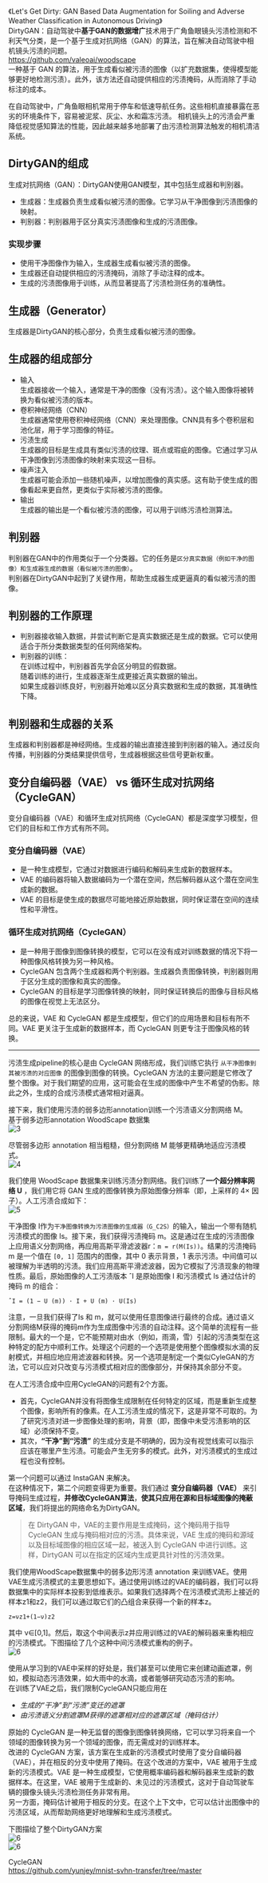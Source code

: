 《Let's Get Dirty: GAN Based Data Augmentation for Soiling and Adverse Weather Classification in Autonomous Driving》    
DirtyGAN：自动驾驶中**基于GAN的数据增广**技术用于广角鱼眼镜头污渍检测和不利天气分类，是一个基于生成对抗网络（GAN）的算法，旨在解决自动驾驶中相机镜头污渍的问题。   
https://github.com/valeoai/woodscape    
一种基于 GAN 的算法，用于生成看似被污渍的图像（以扩充数据集，使得模型能够更好地检测污渍）。此外，该方法还自动提供相应的污渍掩码，从而消除了手动标注的成本。   

在自动驾驶中，广角鱼眼相机常用于停车和低速导航任务。这些相机直接暴露在恶劣的环境条件下，容易被泥浆、灰尘、水和霜冻污渍。
相机镜头上的污渍会严重降低视觉感知算法的性能，因此越来越多地部署了由污渍检测算法触发的相机清洁系统。  

## DirtyGAN的组成    
生成对抗网络（GAN）：DirtyGAN使用GAN模型，其中包括生成器和判别器。   
+ 生成器：生成器负责生成看似被污渍的图像。它学习从干净图像到污渍图像的映射。   
+ 判别器：判别器用于区分真实污渍图像和生成的污渍图像。     

### 实现步骤    
+ 使用干净图像作为输入，生成器生成看似被污渍的图像。   
+ 生成器还自动提供相应的污渍掩码，消除了手动注释的成本。   
+ 生成的污渍图像用于训练，从而显著提高了污渍检测任务的准确性。    

## 生成器（Generator）   
生成器是DirtyGAN的核心部分，负责生成看似被污渍的图像。

## 生成器的组成部分    
+ 输入    
  生成器接收一个输入，通常是干净的图像（没有污渍）。这个输入图像将被转换为看似被污渍的版本。    
+ 卷积神经网络（CNN）    
  生成器通常使用卷积神经网络（CNN）来处理图像。CNN具有多个卷积层和池化层，用于学习图像的特征。
+ 污渍生成        
  生成器的目标是生成具有类似污渍的纹理、斑点或瑕疵的图像。它通过学习从干净图像到污渍图像的映射来实现这一目标。
+ 噪声注入    
  生成器可能会添加一些随机噪声，以增加图像的真实感。这有助于使生成的图像看起来更自然，更类似于实际被污渍的图像。
+ 输出    
  生成器的输出是一个看似被污渍的图像，可以用于训练污渍检测算法。

## 判别器    
判别器在GAN中的作用类似于一个分类器。它的任务是`区分真实数据（例如干净的图像）和生成器生成的数据（看似被污渍的图像）`。    
判别器在DirtyGAN中起到了关键作用，帮助生成器生成更逼真的看似被污渍的图像。   

## 判别器的工作原理    
+ 判别器接收输入数据，并尝试判断它是真实数据还是生成的数据。它可以使用适合于所分类数据类型的任何网络架构。   
+ 判别器的训练：          
  在训练过程中，判别器首先学会区分明显的假数据。    
  随着训练的进行，生成器逐渐生成更接近真实数据的输出。    
  如果生成器训练良好，判别器开始难以区分真实数据和生成的数据，其准确性下降。     

## 判别器和生成器的关系    
生成器和判别器都是神经网络。生成器的输出直接连接到判别器的输入。通过反向传播，判别器的分类结果提供信号，生成器根据这些信号更新权重。

## 变分自编码器（VAE） vs 循环生成对抗网络（CycleGAN）   
变分自编码器（VAE）和循环生成对抗网络（CycleGAN）都是深度学习模型，但它们的目标和工作方式有所不同。

### 变分自编码器（VAE）   
+ 是一种生成模型，它通过对数据进行编码和解码来生成新的数据样本。  
+ VAE 的编码器将输入数据编码为一个潜在空间，然后解码器从这个潜在空间生成新的数据。   
+ VAE 的目标是使生成的数据尽可能地接近原始数据，同时保证潜在空间的连续性和平滑性。   

### 循环生成对抗网络（CycleGAN）     
+ 是一种用于图像到图像转换的模型，它可以在没有成对训练数据的情况下将一种图像风格转换为另一种风格。   
+ CycleGAN 包含两个生成器和两个判别器。生成器负责图像转换，判别器则用于区分生成的图像和真实的图像。    
+ CycleGAN 的目标是学习图像转换的映射，同时保证转换后的图像与目标风格的图像在视觉上无法区分。

总的来说，VAE 和 CycleGAN 都是生成模型，但它们的应用场景和目标有所不同。VAE 更关注于生成新的数据样本，而 CycleGAN 则更专注于图像风格的转换。         

------------------------------------------------------   

污渍生成pipeline的核心是由 CycleGAN 网络形成，我们训练它执行 `从干净图像到其被污渍的对应图像` 的图像到图像的转换。CycleGAN 方法的主要问题是它修改了整个图像。对于我们期望的应用，这可能会在生成的图像中产生不希望的伪影。除此之外，生成的合成污渍模式通常相对逼真。

接下来，我们使用污渍的弱多边形annotation训练一个污渍语义分割网络 M。      
基于弱多边形annotation WoodScape 数据集   
![3](img/3.png)    

尽管弱多边形 annotation 相当粗糙，但分割网络 M 能够更精确地适应污渍模式。     
![4](img/4.png)    

我们使用 WoodScape 数据集来训练污渍分割网络。我们训练了**一个超分辨率网络 U** ，我们用它将 GAN 生成的图像转换为原始图像分辨率（即，上采样的 4× 因子）。人工污渍合成如下：  
![5](img/5.png)    

干净图像 I作为`干净图像转换为污渍图像的生成器（G_C2S）`的输入，输出一个带有随机污渍模式的图像 Is。接下来，我们获得污渍掩码 m。这是通过在生成的污渍图像上应用语义分割网络，再应用高斯平滑滤波器r：`m = r(M(Is))`。结果的污渍掩码 m 是一个值在 `[0, 1]` 范围内的图像，其中 0 表示背景，1 表示污渍。中间值可以被理解为半透明的污渍。我们应用高斯平滑滤波器，因为它模拟了污渍现象的物理性质。最后，原始图像的人工污渍版本 ˆI 是原始图像 I 和污渍模式 Is 通过估计的掩码 m 的组合：  
```
ˆI = (1 − U (m)) · I + U (m) · U(Is) 
```

注意，一旦我们获得了Is 和 m，就可以使用任意图像进行最终的合成。通过语义分割网络M获得的掩码m作为生成图像中污渍的自动注释。这个简单的流程有一些限制。最大的一个是，它不能预期对由水（例如，雨滴，雪）引起的污渍类型在这种特定的配方中顺利工作。处理这个问题的一个选项是使用整个图像模拟水滴的反射模式，并相应地应用滤波器和转换。另一个选项是制定一个类似CyleGAN的方法，它可以应对只改变与污渍模式相对应的图像部分，并保持其余部分不变。     

在人工污渍合成中应用CycleGAN的问题有2个方面。  
+ 首先，CycleGAN并没有将图像生成限制在任何特定的区域，而是重新生成整个图像，影响所有的像素。在人工污渍生成的情况下，这是非常不可取的。为了研究污渍对进一步图像处理的影响，背景（即，图像中未受污渍影响的区域）必须保持不变。  
+ 其次，**“干净”到“污渍”** 的生成分支是不明确的，因为没有视觉线索可以指示应该在哪里产生污渍。可能会产生无穷多的模式。此外，对污渍模式的生成过程也没有控制。

第一个问题可以通过 InstaGAN 来解决。     
在这种情况下，第二个问题变得更为重要。我们通过 **变分自编码器（VAE）** 来引导掩码生成过程，**并修改CycleGAN算法**，**使其只应用在源和目标域图像的掩蔽区域**，我们将提出的网络命名为DirtyGAN。

>在 DirtyGAN 中，VAE的主要作用是生成掩码，这个掩码用于指导 CycleGAN 生成与掩码相对应的污渍。具体来说，VAE 生成的掩码和源域以及目标域图像的相应区域一起，被送入到 CycleGAN 中进行训练。这样，DirtyGAN 可以在指定的区域内生成更具针对性的污渍效果。

我们使用WoodScape数据集中的弱多边形污渍 annotation 来训练VAE。使用VAE生成污渍模式的主要思想如下。通过使用训练过的VAE的编码器，我们可以将数据集中的实际样本投影到低维表示。如果我们选择两个在污渍模式流形上接近的样本z1和z2，我们可以通过取它们的凸组合来获得一个新的样本z。   
```
z=νz1+(1−ν)z2
```
其中 ν∈[0,1]。然后，取这个中间表示z并应用训练过的VAE的解码器来重构相应的污渍模式。下图描绘了几个这种中间污渍模式重构的例子。     
![6](img/6.png)      

使用从学习到的VAE中采样的好处是，我们甚至可以使用它来创建动画遮罩，例如，模拟动态污渍效果，如大雨中的水滴，或者能够研究动态污渍的影响。  
在训练了VAE之后，我们限制CycleGAN只能应用在  
+ _生成的“干净”到“污渍”变迁的遮罩_
+ _由污渍语义分割遮罩M获得的遮罩相对应的遮罩区域（掩码估计）_

原始的 CycleGAN 是一种无监督的图像到图像转换网络，它可以学习将来自一个领域的图像转换为另一个领域的图像，而无需成对的训练样本。      
改进的 CycleGAN 方案，该方案在生成新的污渍模式时使用了变分自编码器（VAE），并在相反的分支中使用了掩码。在这个改进的方案中，VAE 被用于生成新的污渍模式。VAE 是一种生成模型，它使用概率编码器和解码器来生成新的数据样本。在这里，VAE 被用于生成新的、未见过的污渍模式，这对于自动驾驶车辆的摄像头镜头污渍检测任务非常有用。    
另一方面，掩码估计被用于相反的分支。在这个上下文中，它可以估计出图像中的污渍区域，从而帮助网络更好地理解和生成污渍模式。

下图描绘了整个DirtyGAN方案    
![6](img/dc-ds.png)     
![6](img/ds-dc.png)   


CycleGAN    
https://github.com/yunjey/mnist-svhn-transfer/tree/master   

